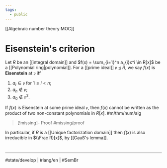 ```yaml
---
tags:
  - public
---
```

[[Algebraic number theory MOC]]
# Eisenstein's criterion

Let $R$ be an [[integral domain]] and $f(x) = \sum_{i=1}^n a_{i}x^i \in R[x]$ be a [[Polynomial ring|polynomial]].
For a [[prime ideal]] $\mathfrak{p} \trianglelefteq R$, we say $f(x)$ is **Eisenstein** at $\mathfrak{p}$ iff

1. $a_{i} \in \mathfrak{p}$ for $1\leq i < n$;
2. $a_{n} \notin \mathfrak{p}$;
3. $a_{0} \notin \mathfrak{p}^2$.

If $f(x)$ is Eisenstein at some prime ideal $\mathfrak{p}$, then $f(x)$ cannot be written as the product of two non-constant polynomials in $R[x]$. #m/thm/num/alg 

> [!missing]- Proof
> #missing/proof

In particular, if $R$ is a [[Unique factorization domain]] then $f(x)$ is also irreducible in $(\Frac R)[x]$, by [[Gauß's lemma]].

#
---
#state/develop | #lang/en | #SemBr
